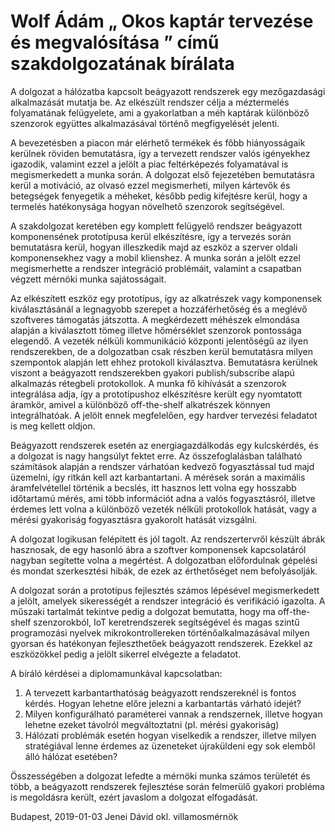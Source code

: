 Wolf Ádám „ Okos kaptár tervezése és megvalósítása ” című szakdolgozatának bírálata
===================================================================================

A dolgozat a hálózatba kapcsolt beágyazott rendszerek egy mezőgazdasági
alkalmazását mutatja be. Az elkészült rendszer célja a méztermelés
folyamatának felügyelete, ami a gyakorlatban a méh kaptárak különböző
szenzorok együttes alkalmazásával történő megfigyelését jelenti.

A bevezetésben a piacon már elérhető termékek és főbb hiányosságaik
kerülnek röviden bemutatásra, így a tervezett rendszer valós igényekhez
igazodik, valamint ezzel a jelölt a piac feltérképezés folyamatával is
megismerkedett a munka során. A dolgozat első fejezetében bemutatásra
kerül a motiváció, az olvasó ezzel megismerheti, milyen kártevők és
betegségek fenyegetik a méheket, később pedig kifejtésre kerül, hogy a
termelés hatékonysága hogyan növelhető szenzorok segítségével.

A szakdolgozat keretében egy komplett felügyelő rendszer beágyazott
komponensének prototípusa kerül elkészítésre, így a tervezés során
bemutatásra kerül, hogyan illeszkedik majd az eszköz a szerver oldali
komponensekhez vagy a mobil klienshez. A munka során a jelölt ezzel
megismerhette a rendszer integráció problémáit, valamint a csapatban
végzett mérnöki munka sajátosságait.

Az elkészített eszköz egy prototípus, így az alkatrészek vagy
komponensek kiválasztásánál a legnagyobb szerepet a hozzáférhetőség és a
meglévő szoftveres támogatás játszotta. A megkérdezett méhészek
elmondása alapján a kiválasztott tömeg illetve hőmérséklet szenzorok
pontossága elegendő. A vezeték nélküli kommunikáció központi jelentőségű
az ilyen rendszerekben, de a dolgozatban csak részben kerül bemutatásra
milyen szempontok alapján lett ehhez protokoll kiválasztva. Bemutatásra
kerülnek viszont a beágyazott rendszerekben gyakori publish/subscribe
alapú alkalmazás rétegbeli protokollok. A munka fő kihívását a szenzorok
integrálása adja, így a prototípushoz elkészítésre került egy nyomtatott
áramkör, amivel a különböző off-the-shelf alkatrészek könnyen
integrálhatóak. A jelölt ennek megfelelően, egy hardver tervezési
feladatot is meg kellett oldjon.

Beágyazott rendszerek esetén az energiagazdálkodás egy kulcskérdés, és a
dolgozat is nagy hangsúlyt fektet erre. Az összefoglalásban található
számítások alapján a rendszer várhatóan kedvező fogyasztással tud majd
üzemelni, így ritkán kell azt karbantartani. A mérések során a maximális
áramfelvétellel történik a becslés, itt hasznos lett volna egy hosszabb
időtartamú mérés, ami több információt adna a valós fogyasztásról,
illetve érdemes lett volna a különböző vezeték nélküli protokollok
hatását, vagy a mérési gyakoriság fogyasztásra gyakorolt hatását
vizsgálni.

A dolgozat logikusan felépített és jól tagolt. Az rendszertervről
készült ábrák hasznosak, de egy hasonló ábra a szoftver komponensek
kapcsolatáról nagyban segítette volna a megértést. A dolgozatban
előfordulnak gépelési és mondat szerkesztési hibák, de ezek az
érthetőséget nem befolyásolják.

A dolgozat során a prototípus fejlesztés számos lépésével megismerkedett
a jelölt, amelyek sikerességét a rendszer integráció és verifikáció
igazolta. A műszaki tartalmát tekintve pedig a dolgozat bemutatta, hogy
ma off-the-shelf szenzorokból, IoT keretrendszerek segítségével és magas
szintű programozási nyelvek mikrokontrollereken történőalkalmazásával
milyen gyorsan és hatékonyan fejleszthetőek beágyazott rendszerek.
Ezekkel az eszközökkel pedig a jelölt sikerrel elvégezte a feladatot.

A bíráló kérdései a diplomamunkával kapcsolatban:

1.  A tervezett karbantarthatóság beágyazott rendszereknél is fontos
    kérdés. Hogyan lehetne előre jelezni a karbantartás várható idejét?
2.  Milyen konfigurálható paraméterei vannak a rendszernek, illetve
    hogyan lehetne ezeket távolról megváltoztatni (pl. mérési
    gyakoriság)
3.  Hálózati problémák esetén hogyan viselkedik a rendszer, illetve
    milyen stratégiával lenne érdemes az üzeneteket újraküldeni egy sok
    elemből álló hálózat esetében?

Összességében a dolgozat lefedte a mérnöki munka számos területét és
több, a beágyazott rendszerek fejlesztése során felmerülő gyakori
probléma is megoldásra került, ezért javaslom a dolgozat elfogadását.

Budapest, 2019-01-03 Jenei Dávid okl. villamosmérnök
